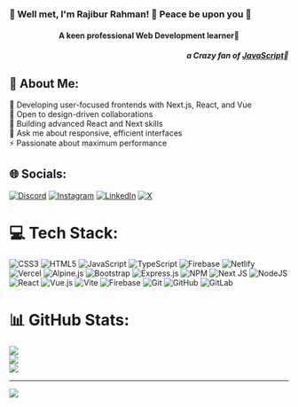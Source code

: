 <h3 align="left">🎩 Well met, I'm Rajibur Rahman! 🌌 Peace be upon you 🌠</h3>
<h4 align="center">A keen professional Web Development learner👀</h4>
<h5 align="right">a Crazy fan of <a target="_blank" href="https://developer.mozilla.org/en-US/docs/Web/JavaScript">JavaScript</a>🫰</h5>


## 💫 About Me:
🔭 Developing user-focused frontends with Next.js, React, and Vue  <br>👯 Open to design-driven collaborations  <br>🤝 Building advanced React and Next skills  <br>💬 Ask me about responsive, efficient interfaces  <br>⚡ Passionate about maximum performance


## 🌐 Socials:
[![Discord](https://img.shields.io/badge/Discord-%237289DA.svg?logo=discord&logoColor=white)](https://discord.gg/rajib.json) [![Instagram](https://img.shields.io/badge/Instagram-%23E4405F.svg?logo=Instagram&logoColor=white)](https://instagram.com/rajib.json) [![LinkedIn](https://img.shields.io/badge/LinkedIn-%230077B5.svg?logo=linkedin&logoColor=white)](https://linkedin.com/in/rajib12) [![X](https://img.shields.io/badge/X-black.svg?logo=X&logoColor=white)](https://x.com/rajibyoo) 

# 💻 Tech Stack:
![CSS3](https://img.shields.io/badge/css3-%231572B6.svg?style=for-the-badge&logo=css3&logoColor=white) ![HTML5](https://img.shields.io/badge/html5-%23E34F26.svg?style=for-the-badge&logo=html5&logoColor=white) ![JavaScript](https://img.shields.io/badge/javascript-%23323330.svg?style=for-the-badge&logo=javascript&logoColor=%23F7DF1E) ![TypeScript](https://img.shields.io/badge/typescript-%23007ACC.svg?style=for-the-badge&logo=typescript&logoColor=white) ![Firebase](https://img.shields.io/badge/firebase-%23039BE5.svg?style=for-the-badge&logo=firebase) ![Netlify](https://img.shields.io/badge/netlify-%23000000.svg?style=for-the-badge&logo=netlify&logoColor=#00C7B7) ![Vercel](https://img.shields.io/badge/vercel-%23000000.svg?style=for-the-badge&logo=vercel&logoColor=white) ![Alpine.js](https://img.shields.io/badge/alpinejs-white.svg?style=for-the-badge&logo=alpinedotjs&logoColor=%238BC0D0) ![Bootstrap](https://img.shields.io/badge/bootstrap-%238511FA.svg?style=for-the-badge&logo=bootstrap&logoColor=white) ![Express.js](https://img.shields.io/badge/express.js-%23404d59.svg?style=for-the-badge&logo=express&logoColor=%2361DAFB) ![NPM](https://img.shields.io/badge/NPM-%23CB3837.svg?style=for-the-badge&logo=npm&logoColor=white) ![Next JS](https://img.shields.io/badge/Next-black?style=for-the-badge&logo=next.js&logoColor=white) ![NodeJS](https://img.shields.io/badge/node.js-6DA55F?style=for-the-badge&logo=node.js&logoColor=white) ![React](https://img.shields.io/badge/react-%2320232a.svg?style=for-the-badge&logo=react&logoColor=%2361DAFB) ![Vue.js](https://img.shields.io/badge/vue.js-%2335495e.svg?style=for-the-badge&logo=vuedotjs&logoColor=%234FC08D) ![Vite](https://img.shields.io/badge/vite-%23646CFF.svg?style=for-the-badge&logo=vite&logoColor=white) ![Firebase](https://img.shields.io/badge/firebase-a08021?style=for-the-badge&logo=firebase&logoColor=ffcd34) ![Git](https://img.shields.io/badge/git-%23F05033.svg?style=for-the-badge&logo=git&logoColor=white) ![GitHub](https://img.shields.io/badge/github-%23121011.svg?style=for-the-badge&logo=github&logoColor=white) ![GitLab](https://img.shields.io/badge/gitlab-%23181717.svg?style=for-the-badge&logo=gitlab&logoColor=white)
# 📊 GitHub Stats:
![](https://github-readme-stats.vercel.app/api?username=rajibyo&theme=dark&hide_border=false&include_all_commits=true&count_private=true)<br/>
![](https://github-readme-streak-stats.herokuapp.com/?user=rajibyo&theme=dark&hide_border=false)<br/>
![](https://github-readme-stats.vercel.app/api/top-langs/?username=rajibyo&theme=dark&hide_border=false&include_all_commits=true&count_private=true&layout=compact)

---
[![](https://visitcount.itsvg.in/api?id=rajibyo&icon=0&color=0)](https://visitcount.itsvg.in)

<!-- Proudly created with GPRM ( https://gprm.itsvg.in ) -->
